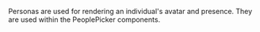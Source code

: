 Personas are used for rendering an individual's avatar and presence. They are used within the PeoplePicker components.